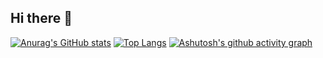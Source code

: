 ## Hi there 👋
[![Anurag's GitHub stats](https://github-readme-stats.vercel.app/api?username=QiuBiaoer&show_icons=true&theme=buefy )](https://github.com/anuraghazra/github-readme-stats)
[![Top Langs](https://github-readme-stats.vercel.app/api/top-langs/?username=QiuBiaoer&layout=compact)](https://github.com/anuraghazra/github-readme-stats)
[![Ashutosh's github activity graph](https://github-readme-activity-graph.vercel.app/graph?username=QiuBiaoer&theme=github)](https://github.com/ashutosh00710/github-readme-activity-graph)

<!--
**QiuBiaoer/QiuBiaoer** is a ✨ _special_ ✨ repository because its `README.md` (this file) appears on your GitHub profile.

Here are some ideas to get you started:

- 🔭 I’m currently working on ...
- 🌱 I’m currently learning ...
- 👯 I’m looking to collaborate on ...
- 🤔 I’m looking for help with ...
- 💬 Ask me about ...
- 📫 How to reach me: ...
- 😄 Pronouns: ...
- ⚡ Fun fact: ...
-->
